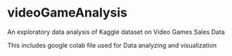 # videoGameAnalysis
An exploratory data analysis of Kaggle dataset on Video Games Sales Data 

This includes google colab file used for Data analyzing and visualization
